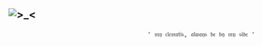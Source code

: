 ## ![>_<](https://files.catbox.moe/avd1lw.png)
‎ ‎ ‎ ‎ ‎ ‎ ‎ ‎ ‎ ‎ ‎ ‎ ‎ ‎ ‎ ‎ ‎ ‎ ‎ ‎ ‎‎ ‎ ‎ ‎ ‎ ‎ ‎ ‎ ‎ ‎ ‎ ‎ ‎ ‎ ‎ ‎ ‎ ‎ ‎ ‎ ‎ ‎ ‎ ‎ ‎ ‎ ‎ ‎ ‎ ‎ ‎ ‎ ‎ ‎ ‎ ‎ ‎ ‎ ‎ ‎ ‎ ‎ ‎ ‎ ‎ ‎ ‎ ‎ ‎ ‎ ‎ ‎ ‎ ‎  `' 𝔪𝔶 𝔠𝔩𝔢𝔪𝔞𝔱𝔦𝔰, 𝔞𝔩𝔴𝔞𝔶𝔰 𝔟𝔢 𝔟𝔶 𝔪𝔶 𝔰𝔦𝔡𝔢 '`
